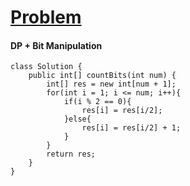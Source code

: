 # [Problem](https://leetcode.com/problems/counting-bits/)

#### DP + Bit Manipulation
````
class Solution {
    public int[] countBits(int num) {
        int[] res = new int[num + 1];
        for(int i = 1; i <= num; i++){
            if(i % 2 == 0){
                res[i] = res[i/2];
            }else{
                res[i] = res[i/2] + 1;
            }
        }
        return res;
    }
}
````
